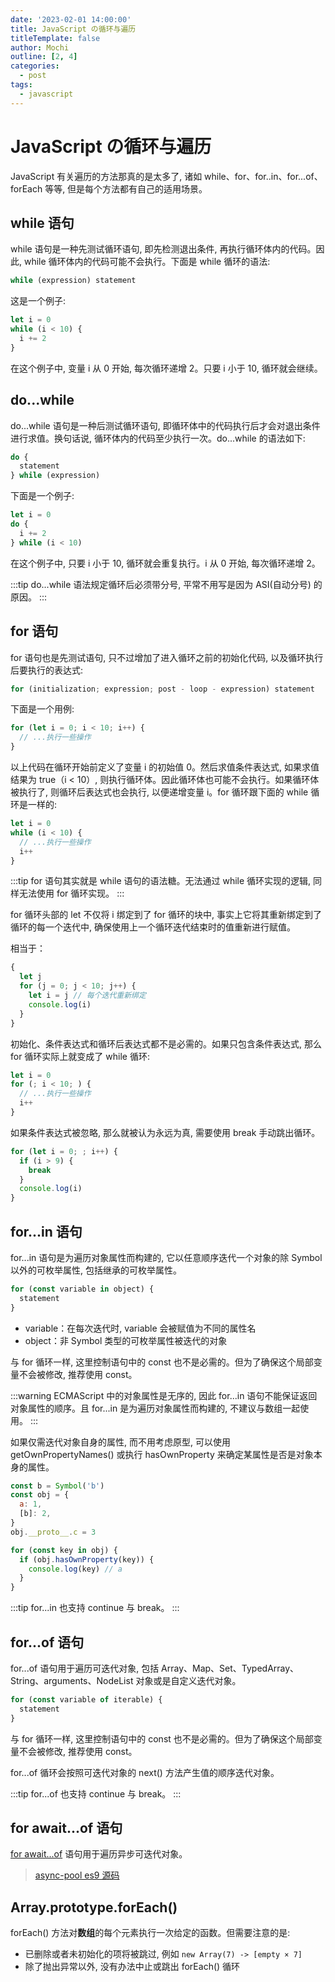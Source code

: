 ```yaml
---
date: '2023-02-01 14:00:00'
title: JavaScript の循环与遍历
titleTemplate: false
author: Mochi
outline: [2, 4]
categories:
  - post
tags:
  - javascript
---
```


# JavaScript の循环与遍历

JavaScript 有关遍历的方法那真的是太多了, 诸如 while、for、for..in、for...of、forEach 等等, 但是每个方法都有自己的适用场景。

## while 语句

while 语句是一种先测试循环语句, 即先检测退出条件, 再执行循环体内的代码。因此, while 循环体内的代码可能不会执行。下面是 while 循环的语法:

```js
while (expression) statement
```

这是一个例子:

```js
let i = 0
while (i < 10) {
  i += 2
}
```

在这个例子中, 变量 i 从 0 开始, 每次循环递增 2。只要 i 小于 10, 循环就会继续。

## do...while

do...while 语句是一种后测试循环语句, 即循环体中的代码执行后才会对退出条件进行求值。换句话说, 循环体内的代码至少执行一次。do...while 的语法如下:

```js
do {
  statement
} while (expression)
```

下面是一个例子:

```js
let i = 0
do {
  i += 2
} while (i < 10)
```

在这个例子中, 只要 i 小于 10, 循环就会重复执行。i 从 0 开始, 每次循环递增 2。

:::tip
do...while 语法规定循环后必须带分号, 平常不用写是因为 ASI(自动分号) 的原因。
:::

## for 语句

for 语句也是先测试语句, 只不过增加了进入循环之前的初始化代码, 以及循环执行后要执行的表达式:

```js
for (initialization; expression; post - loop - expression) statement
```

下面是一个用例:

```js
for (let i = 0; i < 10; i++) {
  // ...执行一些操作
}
```

以上代码在循环开始前定义了变量 i 的初始值 0。然后求值条件表达式, 如果求值结果为 true（i < 10）, 则执行循环体。因此循环体也可能不会执行。如果循环体被执行了, 则循环后表达式也会执行, 以便递增变量 i。for 循环跟下面的 while 循环是一样的:

```js
let i = 0
while (i < 10) {
  // ...执行一些操作
  i++
}
```

:::tip
for 语句其实就是 while 语句的语法糖。无法通过 while 循环实现的逻辑, 同样无法使用 for 循环实现。
:::

<f>for 循环头部的 let 不仅将 i 绑定到了 for 循环的块中, 事实上它将其重新绑定到了循环的每一个迭代中, 确保使用上一个循环迭代结束时的值重新进行赋值。</f>

相当于：

```js
{
  let j
  for (j = 0; j < 10; j++) {
    let i = j // 每个迭代重新绑定
    console.log(i)
  }
}
```

初始化、条件表达式和循环后表达式都不是必需的。如果只包含条件表达式, 那么 for 循环实际上就变成了 while 循环:

```js
let i = 0
for (; i < 10; ) {
  // ...执行一些操作
  i++
}
```

如果条件表达式被忽略, 那么就被认为永远为真, 需要使用 break 手动跳出循环。

```js
for (let i = 0; ; i++) {
  if (i > 9) {
    break
  }
  console.log(i)
}
```

## for...in 语句

<f>for...in 语句是为遍历对象属性而构建的, 它以任意顺序迭代一个对象的除 Symbol 以外的可枚举属性, 包括继承的可枚举属性。</f>

```js
for (const variable in object) {
  statement
}
```

- variable：在每次迭代时, variable 会被赋值为不同的属性名
- object：非 Symbol 类型的可枚举属性被迭代的对象

与 for 循环一样, 这里控制语句中的 const 也不是必需的。但为了确保这个局部变量不会被修改, 推荐使用 const。

:::warning
ECMAScript 中的对象属性是无序的, 因此 for...in 语句不能保证返回对象属性的顺序。且 for...in 是为遍历对象属性而构建的, 不建议与数组一起使用。
:::

如果仅需迭代对象自身的属性, 而不用考虑原型, 可以使用 getOwnPropertyNames() 或执行 hasOwnProperty 来确定某属性是否是对象本身的属性。

```js
const b = Symbol('b')
const obj = {
  a: 1,
  [b]: 2,
}
obj.__proto__.c = 3

for (const key in obj) {
  if (obj.hasOwnProperty(key)) {
    console.log(key) // a
  }
}
```

:::tip
for...in 也支持 continue 与 break。
:::

## for...of 语句

for...of 语句用于遍历可迭代对象, 包括 Array、Map、Set、TypedArray、String、arguments、NodeList 对象或是自定义迭代对象。

```js
for (const variable of iterable) {
  statement
}
```

与 for 循环一样, 这里控制语句中的 const 也不是必需的。但为了确保这个局部变量不会被修改, 推荐使用 const。

for...of 循环会按照可迭代对象的 next() 方法产生值的顺序迭代对象。

:::tip
for...of 也支持 continue 与 break。
:::

## for await...of 语句

[for await...of](https://developer.mozilla.org/zh-CN/docs/Web/JavaScript/Reference/Statements/for-await...of) 语句用于遍历异步可迭代对象。

> [async-pool es9 源码](https://github.com/rxaviers/async-pool/blob/master/lib/es9.js)

## Array.prototype.forEach()

forEach() 方法对**数组**的每个元素执行一次给定的函数。但需要注意的是:

- <f>已删除或者未初始化的项将被跳过</f>, 例如 `new Array(7) -> [empty × 7]`
- <f>除了抛出异常以外, 没有办法中止或跳出 forEach() 循环</f>
